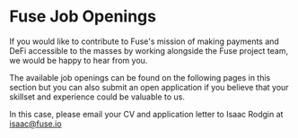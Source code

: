 # Fuse Job Openings

If you would like to contribute to Fuse's mission of making payments and DeFi accessible to the masses by working alongside the Fuse project team, we would be happy to hear from you. 

The available job openings can be found on the following pages in this section but you can also submit an open application if you believe that your skillset and experience could be valuable to us.

In this case, please email your CV and application letter to Isaac Rodgin at isaac@fuse.io

